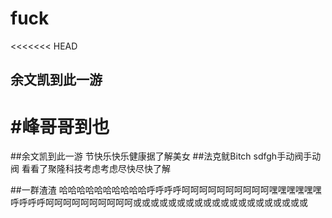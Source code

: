 # fuck
<<<<<<< HEAD
## 余文凯到此一游

#峰哥哥到也  
=======
##余文凯到此一游
节快乐快乐健康据了解美女
##法克鱿Bitch
sdfgh手动阀手动阀 
看看了聚隆科技考虑考虑尽快尽快了解

##一群渣渣
哈哈哈哈哈哈哈哈哈哈呼呼呼呼呵呵呵呵呵呵呵呵呵呵嘿嘿嘿嘿嘿嘿呼呼呼呼呵呵呵呵呵呵呵呵呵呵或或或或或或或或或或或或或或或或或或或或
